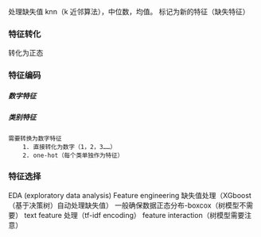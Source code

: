 处理缺失值
knn（k 近邻算法），中位数，均值。
标记为新的特征（缺失特征）

### 特征转化
转化为正态

### 特征编码
##### 数字特征
##### 类别特征
	需要转换为数字特征
		1. 直接转化为数字（1，2，3……）
		2. one-hot（每个类单独作为特征）

### 特征选择









EDA (exploratory data analysis)
Feature engineering 
	缺失值处理（XGboost（基于决策树）自动处理缺失值）
	一般确保数据正态分布-boxcox（树模型不需要）
	text feature 处理（tf-idf encoding）
	feature interaction（树模型需要注意）